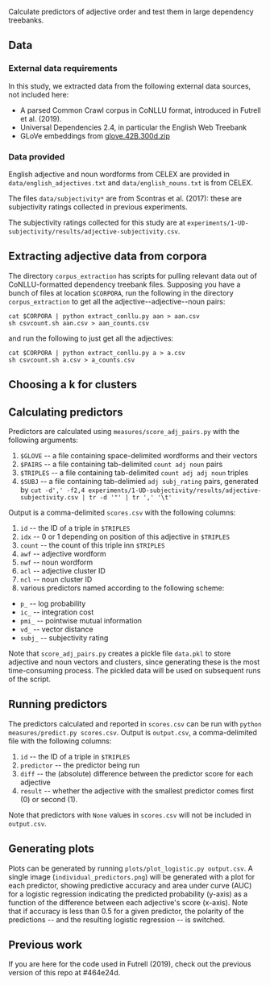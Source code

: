 Calculate predictors of adjective order and test them in large dependency treebanks.

## Data

### External data requirements

In this study, we extracted data from the following external data sources, not included here:

* A parsed Common Crawl corpus in CoNLLU format, introduced in Futrell et al. (2019).
* Universal Dependencies 2.4, in particular the English Web Treebank
* GLoVe embeddings from [glove.42B.300d.zip](http://nlp.stanford.edu/data/glove.42B.300d.zip)

### Data provided

English adjective and noun wordforms from CELEX are provided in `data/english_adjectives.txt` and `data/english_nouns.txt` is from CELEX.

The files `data/subjectivity*` are from Scontras et al. (2017): these are subjectivity ratings collected in previous experiments.

The subjectivity ratings collected for this study are at `experiments/1-UD-subjectivity/results/adjective-subjectivity.csv`.

## Extracting adjective data from corpora

The directory `corpus_extraction` has scripts for pulling relevant data out of CoNLLU-formatted dependency treebank files. Supposing you have a bunch of files at location `$CORPORA`, run the following in the directory `corpus_extraction` to get all the adjective--adjective--noun pairs:

```{bash}
cat $CORPORA | python extract_conllu.py aan > aan.csv
sh csvcount.sh aan.csv > aan_counts.csv
```

and run the following to just get all the adjectives:

```{bash}
cat $CORPORA | python extract_conllu.py a > a.csv
sh csvcount.sh a.csv > a_counts.csv
```
## Choosing a k for clusters


## Calculating predictors

Predictors are calculated using `measures/score_adj_pairs.py` with the following arguments:
1. `$GLOVE` -- a file containing space-delimited wordforms and their vectors
1. `$PAIRS` -- a file containing tab-delimited `count adj noun` pairs
1. `$TRIPLES` -- a file containing tab-delimited `count adj adj noun` triples
1. `$SUBJ` -- a file containing tab-delimied `adj subj_rating` pairs, generated by `cut -d',' -f2,4 experiments/1-UD-subjectivity/results/adjective-subjectivity.csv | tr -d '"' | tr ',' '\t'`

Output is a comma-delimited `scores.csv` with the following columns:
1. `id` -- the ID of a triple in `$TRIPLES`
1. `idx` -- 0 or 1 depending on position of this adjective in `$TRIPLES`
1. `count` -- the count of this triple inn `$TRIPLES`
1. `awf` -- adjective wordform
1. `nwf` -- noun wordform
1. `acl` -- adjective cluster ID
1. `ncl` -- noun cluster ID
1. various predictors named according to the following scheme:
* `p_` -- log probability
* `ic_` -- integration cost
* `pmi_` -- pointwise mutual information
* `vd_` -- vector distance
* `subj_` -- subjectivity rating

Note that `score_adj_pairs.py` creates a pickle file `data.pkl` to store adjective and noun vectors and clusters, since generating these is the most time-consuming process. The pickled data will be used on subsequent runs of the script.

## Running predictors

The predictors calculated and reported in `scores.csv` can be run with `python measures/predict.py scores.csv`. Output is `output.csv`, a comma-delimited file with the following columns:
1. `id` -- the ID of a triple in `$TRIPLES`
1. `predictor` -- the predictor being run
1. `diff` -- the (absolute) difference between the predictor score for each adjective
1. `result` -- whether the adjective with the smallest predictor comes first (0) or second (1).

Note that predictors with `None` values in `scores.csv` will not be included in `output.csv`.

## Generating plots

Plots can be generated by running `plots/plot_logistic.py output.csv`. A single image (`individual_predictors.png`) will be generated with a plot for each predictor, showing predictive accuracy and area under curve (AUC) for a logistic regression indicating the predicted probability (y-axis) as a function of the difference between each adjective's score (x-axis). Note that if accuracy is less than 0.5 for a given predictor, the polarity of the predictions -- and the resulting logistic regression -- is switched.

## Previous work

If you are here for the code used in Futrell (2019), check out the previous version of this repo at #464e24d.
